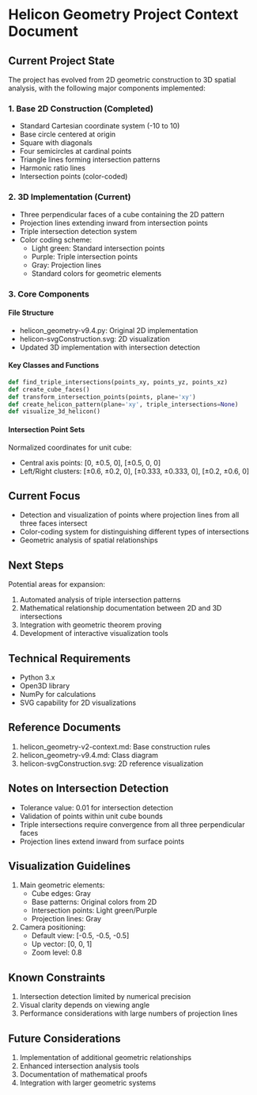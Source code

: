 # Helicon Geometry Project Context Document

## Current Project State
The project has evolved from 2D geometric construction to 3D spatial analysis, with the following major components implemented:

### 1. Base 2D Construction (Completed)
- Standard Cartesian coordinate system (-10 to 10)
- Base circle centered at origin
- Square with diagonals
- Four semicircles at cardinal points
- Triangle lines forming intersection patterns
- Harmonic ratio lines
- Intersection points (color-coded)

### 2. 3D Implementation (Current)
- Three perpendicular faces of a cube containing the 2D pattern
- Projection lines extending inward from intersection points
- Triple intersection detection system
- Color coding scheme:
  - Light green: Standard intersection points
  - Purple: Triple intersection points
  - Gray: Projection lines
  - Standard colors for geometric elements

### 3. Core Components

#### File Structure
- helicon_geometry-v9.4.py: Original 2D implementation
- helicon-svgConstruction.svg: 2D visualization
- Updated 3D implementation with intersection detection

#### Key Classes and Functions
```python
def find_triple_intersections(points_xy, points_yz, points_xz)
def create_cube_faces()
def transform_intersection_points(points, plane='xy')
def create_helicon_pattern(plane='xy', triple_intersections=None)
def visualize_3d_helicon()
```

#### Intersection Point Sets
Normalized coordinates for unit cube:
- Central axis points: [0, ±0.5, 0], [±0.5, 0, 0]
- Left/Right clusters: [±0.6, ±0.2, 0], [±0.333, ±0.333, 0], [±0.2, ±0.6, 0]

## Current Focus
- Detection and visualization of points where projection lines from all three faces intersect
- Color-coding system for distinguishing different types of intersections
- Geometric analysis of spatial relationships

## Next Steps
Potential areas for expansion:
1. Automated analysis of triple intersection patterns
2. Mathematical relationship documentation between 2D and 3D intersections
3. Integration with geometric theorem proving
4. Development of interactive visualization tools

## Technical Requirements
- Python 3.x
- Open3D library
- NumPy for calculations
- SVG capability for 2D visualizations

## Reference Documents
1. helicon_geometry-v2-context.md: Base construction rules
2. helicon_geometry-v9.4.md: Class diagram
3. helicon-svgConstruction.svg: 2D reference visualization

## Notes on Intersection Detection
- Tolerance value: 0.01 for intersection detection
- Validation of points within unit cube bounds
- Triple intersections require convergence from all three perpendicular faces
- Projection lines extend inward from surface points

## Visualization Guidelines
1. Main geometric elements:
   - Cube edges: Gray
   - Base patterns: Original colors from 2D
   - Intersection points: Light green/Purple
   - Projection lines: Gray
2. Camera positioning:
   - Default view: [-0.5, -0.5, -0.5]
   - Up vector: [0, 0, 1]
   - Zoom level: 0.8

## Known Constraints
1. Intersection detection limited by numerical precision
2. Visual clarity depends on viewing angle
3. Performance considerations with large numbers of projection lines

## Future Considerations
1. Implementation of additional geometric relationships
2. Enhanced intersection analysis tools
3. Documentation of mathematical proofs
4. Integration with larger geometric systems
